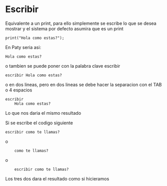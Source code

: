 # Escribir

Equivalente a un print, para ello simplemente se escribe lo que se desea mostrar y el sistema por defecto asumira que es un print


```
print("Hola como estas?");

```


En Paty seria asi: 

```
Hola como estas?
```

o tambien se puede poner con la palabra clave escribir

```
escribir Hola como estas?
```

o en dos lineas, pero en dos lineas se debe hacer la separacion con el TAB o 4 espacios

```
escribir
    Hola como estas?
```

Lo que nos daria el mismo resultado

Si se escribe el codigo siguiente 
```
escribir como te llamas?
```
o 
```
    como te llamas?
```
o 
```
    escribir como te llamas?
```

Los tres dos dara el resultado como si hicieramos 

```

```


